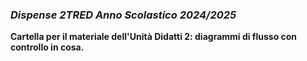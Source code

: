 ### *Dispense 2TRED Anno Scolastico 2024/2025*

**Cartella per il materiale dell'Unità Didatti 2: diagrammi di flusso con controllo in cosa.**  
